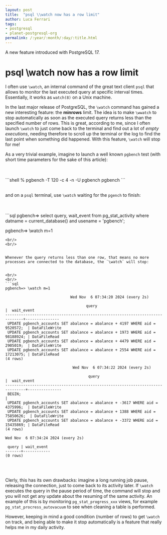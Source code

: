 ```yaml
---
layout: post
title:  "psql \\watch now has a row limit"
author: Luca Ferrari
tags:
- postgresql
- planet-postgresql-org
permalink: /:year/:month/:day/:title.html
---
```

A new feature introduced with PostgreSQL 17.

# psql \watch now has a row limit

I often use `\watch`, an internal command of the great text client `psql` that allows to monitor the last executed query at specific interval times.
Essentially, it works as `watch(8)` on a Unix machine.

In the last major release of PostgreSQL, the `\watch` command has gained a new interesting feature: the **minrows** limit. The idea is to make `\wwatch` to stop automatically as soon as the executed query returns less than the specified number of rows.
This is great, according to me, since I often launch `\watch` to just come back to the terminal and find out a lot of *empty executions*, needing therefore to scroll up the terminal or the log to find the last point when something did happened. With this feature, `\watch` will stop for me!

As a very trivial example, imagine to launch a well known `pgbench` test (with short time parameters for the sake of this article):

<br/>
<br/>
```shell
% pgbench -T 120 -c 4 -n -U pgbench pgbench
```
<br/>
<br/>

and on a `psql` terminal, use `\watch` waiting for the `pgench` to finish:

<br/>
<br/>
```sql
pgbench=> select query, wait_event
          from pg_stat_activity
		  where datname = current_database() and usename = 'pgbench';

pgbench=> \watch m=1
```
<br/>
<br/>


Whenever the query returns less than one row, that means no more processes are connected to the database, the `\watch` will stop:


<br/>
<br/>
```sql
pgbench=> \watch m=1

                             Wed Nov  6 07:34:20 2024 (every 2s)

                                    query                                     |  wait_event
------------------------------------------------------------------------------+---------------
 UPDATE pgbench_accounts SET abalance = abalance + 4197 WHERE aid = 9520572;  | DataFileWrite
 UPDATE pgbench_accounts SET abalance = abalance + 1973 WHERE aid = 98188924; | DataFileRead
 UPDATE pgbench_accounts SET abalance = abalance + 4479 WHERE aid = 2905019;  | DataFileWrite
 UPDATE pgbench_accounts SET abalance = abalance + 2554 WHERE aid = 17213075; | DataFileRead
(4 rows)

                              Wed Nov  6 07:34:22 2024 (every 2s)

                                     query                                     |  wait_event
-------------------------------------------------------------------------------+---------------
 BEGIN;                                                                        |
 UPDATE pgbench_accounts SET abalance = abalance + -3617 WHERE aid = 4375996;  | DataFileWrite
 UPDATE pgbench_accounts SET abalance = abalance + 1388 WHERE aid = 75850626;  | DataFileWrite
 UPDATE pgbench_accounts SET abalance = abalance + -3372 WHERE aid = 15435869; | DataFileRead
(4 rows)

Wed Nov  6 07:34:24 2024 (every 2s)

 query | wait_event
-------+------------
(0 rows)

```
<br/>
<br/>

Clerly, this has its own drawbacks: imagine a long running job pause, releasing the connection, just to come back to its activity later. If `\watch` executes the query in the pause period of time, the command will stop and you will not get any update about the resuming of the same activity.
An example of this is by monitoring `pg_stat_progress_xxx` views, for example `pg_stat_procress_autovacuum` to see when cleaning a table is performed.

However, keeping in mind a good condition (number of rows) to get `\watch` on track, and being able to make it stop automatically is a feature that really helps me in my daily activity.
